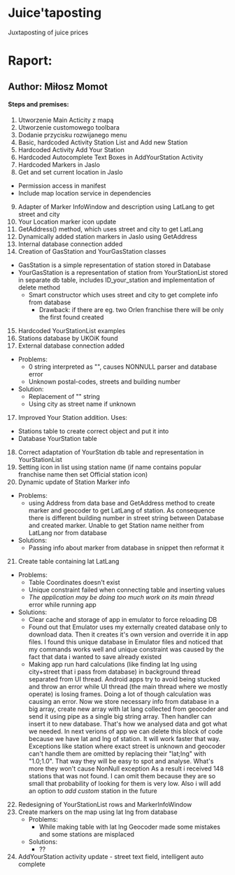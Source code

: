 # Juice'taposting
 Juxtaposting of juice prices

# Raport:

## Author: Miłosz Momot

#### Steps and premises:

1. Utworzenie Main Acticity z mapą
2. Utworzenie customowego toolbara
3. Dodanie przycisku rozwijanego menu
4. Basic, hardcoded Activity Station List and Add new Station
5. Hardcoded Activity Add Your Station
6. Hardcoded Autocomplete Text Boxes in AddYourStation Activity
7. Hardcoded Markers in Jaslo
8. Get and set current location in Jaslo
  + Permission access in manifest
  + Include map location service in dependencies
9. Adapter of Marker InfoWindow and description using LatLang to get street and city
10. Your Location marker icon update
11. GetAddress() method, which uses street and city to get LatLang
12. Dynamically added station markers in Jaslo using GetAddress
13. Internal database connection added
14. Creation of GasStation and YourGasStation classes
  + GasStation is a simple representation of station stored in Database
  + YourGasStation is a representation of station from YourStationList stored
  in separate db table, includes ID_your_station and implementation of delete method
    + Smart constructor which uses street and city to get complete info from database
      + Drawback: if there are eg. two Orlen franchise there will be only the first found created
15. Hardcoded YourStationList examples
15. Stations database by UKOiK found
16. External database connection added
  + Problems:
    + 0 string interpreted as "", causes NONNULL parser and database error
    + Unknown postal-codes, streets and building number
  + Solution:
    + Replacement of "" string
    + Using city as street name if unknown    
17. Improved Your Station addition. Uses:
  + Stations table to create correct object and put it into
  + Database YourStation table
18. Correct adaptation of YourStation db table and representation in
YourStationList
19. Setting icon in list using station name
(if name contains popular franchise name then set Official station icon)
20. Dynamic update of Station Marker info
  + Problems:
    + using Address from data base  and GetAddress method to create marker
    and geocoder to get LatLang of station. As consequence there is different building number
    in street string between Database and created marker. Unable to get Station name neither from LatLang nor from database
  + Solutions:
    + Passing info about marker from database in snippet then reformat it
21. Create table containing lat LatLang
  + Problems:
    + Table Coordinates doesn't exist
    + Unique constraint failed when connecting table and inserting values
    + *The application may be doing too much work on its main thread* error while running app
  + Solutions:
    + Clear cache and storage of app in emulator to force reloading DB
    + Found out that Emulator uses my externally created database only to download data.
    Then it creates it's own version and override it in app files. I found this unique database
    in Emulator files and noticed that my commands works well and unique constraint was caused
    by the fact that data i wanted to save already existed
    + Making app run hard calculations (like finding lat lng using city+street that i pass 
    from database) in background thread separated from UI thread. Android apps try to avoid
    being stucked and throw an error while UI thread (the main thread where we mostly operate)
    is losing frames. Doing a lot of though calculation was causing an error.
    Now we store necessary info from database in a big array, create new array with lat lang 
    collected from geocoder and send it using pipe as a single big string array. Then handler can
    insert it to new database. That's how we analysed data and got what we needed.
    In next verions of app we can delete this block of code because we have lat and lng of station.
    It will work faster that way. Exceptions like station where exact street is unknown
    and geocoder can't handle them are omitted by replacing their "lat;lng" with "1.0;1.0".
    That way they will be easy to spot and analyse. What's more they won't cause NonNull exception
    As a result i received 148 stations that was not found. I can omit them because they are so
    small that probability of looking for them is very low. Also i will add an option to *add custom*
    station in the future
    
22. Redesigning of YourStationList rows and MarkerInfoWindow
23. Create markers on the map using lat lng from database
    + Problems:
        + While making table with lat lng Geocoder made some mistakes and some stations are misplaced
    + Solutions:
        + ??
24. AddYourStation activity update - street text field, intelligent auto complete
        
